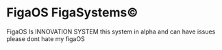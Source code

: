 # FigaOS FigaSystems©
FigaOS Is INNOVATION SYSTEM
this system in alpha and can have issues
please dont hate my figaOS
